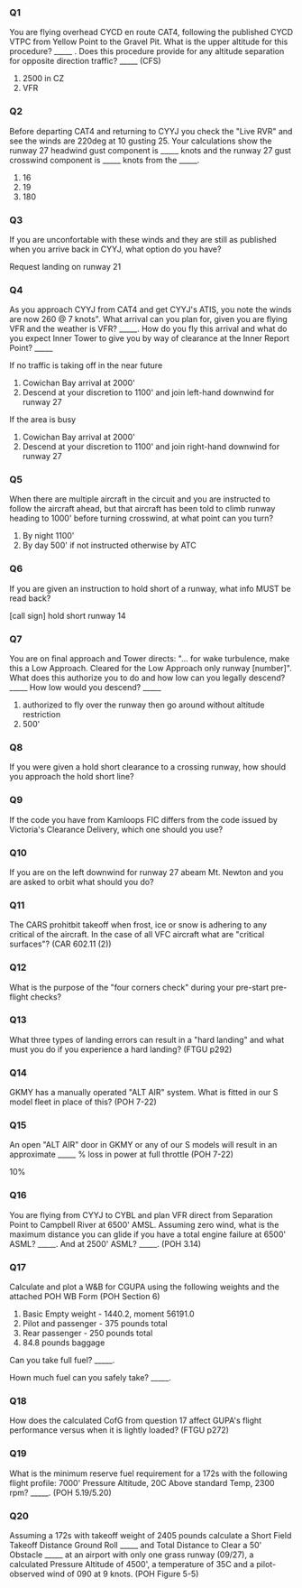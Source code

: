 ### Q1

You are flying overhead CYCD en route CAT4, following the published CYCD VTPC from Yellow Point to the Gravel Pit. What is the upper altitude for this procedure? _____ . Does this procedure provide for any altitude separation for opposite direction traffic? _____ (CFS)

1. 2500 in CZ
2. VFR

### Q2

Before departing CAT4 and returning to CYYJ you check the "Live RVR" and see the winds are 220deg at 10 gusting 25. Your calculations show the runway 27 headwind gust component is _____ knots and the runway 27 gust crosswind component is _____ knots from the _____.

1. 16
2. 19
3. 180

### Q3

If you are unconfortable with these winds and they are still as published when you arrive back in CYYJ, what option do you have?

Request landing on runway 21

### Q4

As you approach CYYJ from CAT4 and get CYYJ's ATIS, you note the winds are now 260 @ 7 knots". What arrival can you plan for, given you are flying VFR and the weather is VFR? _____. How do you fly this arrival and what do you expect Inner Tower to give you by way of clearance at the Inner Report Point? _____

If no traffic is taking off in the near future
1. Cowichan Bay arrival at 2000'
2. Descend at your discretion to 1100' and join left-hand downwind for runway 27


If the area is busy
1. Cowichan Bay arrival at 2000'
2. Descend at your discretion to 1100' and join right-hand downwind for runway 27

### Q5

When there are multiple aircraft in the circuit and you are instructed to follow the aircraft ahead, but that aircraft has been told to climb runway heading to 1000' before turning crosswind, at what point can you turn?

1. By night 1100'
2. By day 500' if not instructed otherwise by ATC

### Q6

If you are given an instruction to hold short of a runway, what info MUST be read back?

[call sign] hold short runway 14

### Q7

You are on final approach and Tower directs: "... for wake turbulence, make this a Low Approach. Cleared for the Low Approach only runway [number]". What does this authorize you to do and how low can you legally descend? _____ How low would you descend? _____

1. authorized to fly over the runway then go around without altitude restriction
2. 500'

### Q8

If you were given a hold short clearance to a crossing runway, how should you approach the hold short line?


### Q9

If the code you have from Kamloops FIC differs from the code issued by Victoria's Clearance Delivery, which one should you use?


### Q10

If you are on the left downwind for runway 27 abeam Mt. Newton and you are asked to orbit what should you do?


### Q11

The CARS prohitbit takeoff when frost, ice or snow is adhering to any critical of the aircraft. In the case of all VFC aircraft what are "critical surfaces"? (CAR 602.11 (2))

### Q12

What is the purpose of the "four corners check" during your pre-start pre-flight checks?


### Q13

What three types of landing errors can result in a "hard landing" and what must you do if you experience a hard landing? (FTGU p292)


### Q14

GKMY has a manually operated "ALT AIR" system. What is fitted in our S model fleet in place of this? (POH 7-22)


### Q15

An open "ALT AIR" door in GKMY or any of our S models will result in an approximate _____ % loss in power at full throttle (POH 7-22)

10%


### Q16

You are flying from CYYJ to CYBL and plan VFR direct from Separation Point to Campbell River at 6500' AMSL. Assuming zero wind, what is the maximum distance you can glide if you have a total engine failure at 6500' ASML? _____. And at 2500' ASML? _____. (POH 3.14)

### Q17

Calculate and plot a W&B for CGUPA using the following weights and the attached POH WB Form (POH Section 6)
1. Basic Empty weight - 1440.2, moment 56191.0
2. Pilot and passenger - 375 pounds total
3. Rear passenger - 250 pounds total
4. 84.8 pounds baggage

Can you take full fuel? _____.

Hown much fuel can you safely take? _____.

### Q18

How does the calculated CofG from question 17 affect GUPA's flight performance versus when it is lightly loaded? (FTGU p272)


### Q19

What is the minimum reserve fuel requirement for a 172s with the following flight profile: 7000' Pressure Altitude, 20C Above standard Temp, 2300 rpm? _____. (POH 5.19/5.20)


### Q20

Assuming a 172s with takeoff weight of 2405 pounds calculate a Short Field Takeoff Distance Ground Roll _____ and Total Distance to Clear a 50' Obstacle _____ at an airport with only one grass runway (09/27), a calculated Pressure Altitude of 4500', a temperature of 35C and a pilot-observed wind of 090 at 9 knots. (POH Figure 5-5)





